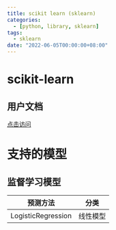 ```yaml
---
title: scikit learn (sklearn) 
categories: 
  - [python, library, sklearn]
tags:
  - sklearn
date: "2022-06-05T00:00:00+08:00"
---
```


# scikit-learn

## 用户文档

[点击访问](https://scikit-learn.org/stable/user_guide.html)

# 支持的模型

## 监督学习模型

| 预测方法           | 分类     |
| ------------------ | -------- |
| LogisticRegression | 线性模型 |

